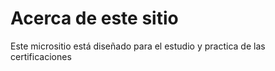 # Acerca de este sitio

Este micrositio está diseñado para el estudio y practica de las certificaciones